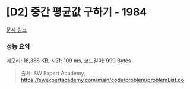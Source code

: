 # [D2] 중간 평균값 구하기 - 1984 

[문제 링크](https://swexpertacademy.com/main/code/problem/problemDetail.do?contestProbId=AV5Pw_-KAdcDFAUq) 

### 성능 요약

메모리: 18,388 KB, 시간: 109 ms, 코드길이: 999 Bytes



> 출처: SW Expert Academy, https://swexpertacademy.com/main/code/problem/problemList.do